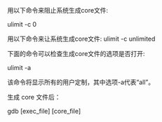 用以下命令来阻止系统生成core文件:

ulimit -c 0

用以下命令来让系统生成core文件:
ulimit -c unlimited

下面的命令可以检查生成core文件的选项是否打开:

ulimit -a

该命令将显示所有的用户定制，其中选项-a代表“all”。


生成 core 文件后：

gdb [exec_file] [core_file]
